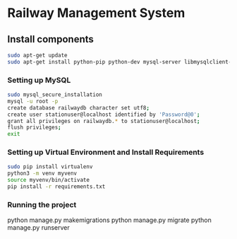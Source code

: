 # Railway Management System 


## Install components
```bash
sudo apt-get update
sudo apt-get install python-pip python-dev mysql-server libmysqlclient-dev

```

### Setting up MySQL 
```bash
sudo mysql_secure_installation
mysql -u root -p
create database railwaydb character set utf8;
create user stationuser@localhost identified by 'Password@0';
grant all privileges on railwaydb.* to stationuser@localhost;
flush privileges;
exit
```

### Setting up Virtual Environment and Install Requirements
```bash
sudo pip install virtualenv
python3 -m venv myvenv
source myvenv/bin/activate
pip install -r requirements.txt
```

### Running the project

python manage.py makemigrations
python manage.py migrate
python manage.py runserver
```


